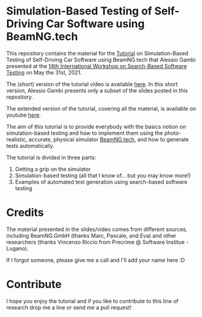 # Simulation-Based Testing of Self-Driving Car Software using BeamNG.tech

This repository contains the material for the [Tutorial](https://sbst21.github.io/keynotes/) on Simulation-Based Testing of Self-Driving Car Software using BeamNG.tech that Alessio Gambi presented at the [14th International Workshop on Search-Based Software Testing](https://sbst21.github.io/) on May the 31st, 2021.

The (short) version of the  tutorial video is available [here](https://unipassaude-my.sharepoint.com/:v:/g/personal/alessio_gambi_uni-passau_de/EUJKZRhE_HhHqSIrPODtAa8BfFnYnrKv_gt3-qKWF3bqEQ?e=QWuHFM). In this short version, Alessio Gambi presents only a subset of the slides posted in this repository.

The extended version of the tutorial, covering all the material, is available on youtube [here](https://www.youtube.com/watch?v=F-CTMMNE0JU).

The aim of this tutorial is to provide everybody with the basics notion on simulation-based testing and how to implement them using the photo-realistic, accurate, physical simulator [BeamNG.tech](https://beamng.gmbh/research/), and how to generate tests automatically.

The tutorial is divided in three parts:

1. Getting a grip on the simulator
2. Simulation-based testing (all that I know of... but you may know more!)
3. Examples of automated test generation using search-based software testing

# Credits
The material presented in the slides/video comes from different sources, including BeamNG.GmbH (thanks Marc, Pascale, and Eva) and other researchers (thanks Vincenzo Riccio from Precrime @ Software Institue - Lugano). 

If I forgot someone, please give me a call and I'll add your name here :D

# Contribute

I hope you enjoy the tutorial and if you like to contribute to this line of research drop me a line or send me a pull request!

